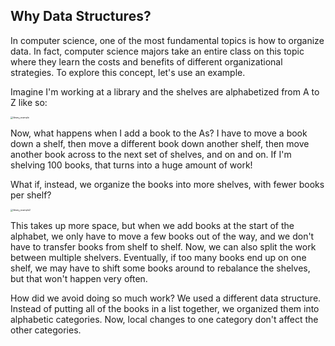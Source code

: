 ## Why Data Structures?

In computer science, one of the most fundamental topics is how to organize data. In fact, computer science majors take an entire class on this topic where they learn the costs and benefits of different organizational strategies. To explore this concept, let's use an example.

Imagine I'm working at a library and the shelves are alphabetized from A to Z like so:

<img src="C:\Users\samgo\data-science-notes\assets\images\library_example.png" alt="library_example" style="zoom:25%;" />

Now, what happens when I add a book to the As? I have to move a book down a shelf, then move a different book down another shelf, then move another book across to the next set of shelves, and on and on. If I'm shelving 100 books, that turns into a huge amount of work!

What if, instead, we organize the books into more shelves, with fewer books per shelf?

<img src="C:\Users\samgo\data-science-notes\assets\images\library_example_2.png" alt="library_example2" style="zoom:25%;" />

This takes up more space, but when we add books at the start of the alphabet, we only have to move a few books out of the way, and we don't have to transfer books from shelf to shelf. Now, we can also split the work between multiple shelvers. Eventually, if too many books end up on one shelf, we may have to shift some books around to rebalance the shelves, but that won't happen very often.

How did we avoid doing so much work? We used a different data structure. Instead of putting all of the books in a list together, we organized them into alphabetic categories. Now, local changes to one category don't affect the other categories.